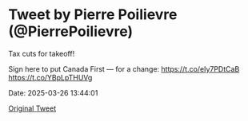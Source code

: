 # Tweet by Pierre Poilievre (@PierrePoilievre)

Tax cuts for takeoff! 

Sign here to put Canada First — for a change: https://t.co/eIy7PDtCaB https://t.co/YBpLpTHUVg

Date: 2025-03-26 13:44:01

[Original Tweet](https://x.com/PierrePoilievre/status/1904892095887765708)

